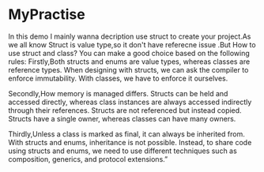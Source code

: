 # MyPractise
In  this demo I mainly wanna decription use struct to create your project.As we all know Struct is value type,so it don't have referecne issue .But How to use struct and class?
You can make a good choice based on the following rules:
Firstly,Both structs and enums are value types, whereas classes are reference types. When designing with structs, we can ask the compiler to enforce immutability. With classes, we have to enforce it ourselves.

Secondly,How memory is managed differs. Structs can be held and accessed directly, whereas class instances are always accessed indirectly through their references. Structs are not referenced but instead copied. Structs have a single owner, whereas classes can have many owners.

Thirdly,Unless a class is marked as final, it can always be inherited from. With structs and enums, inheritance is not possible. Instead, to share code using structs and enums, we need to use different techniques such as composition, generics, and protocol extensions.”

